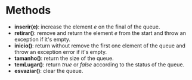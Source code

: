 # Methods
* **inserir(e)**: increase the element _e_ on the final of the queue.
* **retirar()**: remove and return the element _e_ from the start and throw an exception if it's empty.
* **inicio()**: return without remove the first one element of the queue and throw an exception error if it's empty.
* **tamanho()**: return the size of the queue.
* **temLugar()**: return _true_ or _false_ according to the status of the queue.
* **esvaziar()**: clear the queue.

